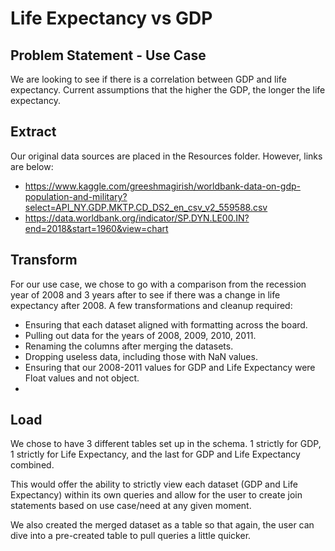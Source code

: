 # Life Expectancy vs GDP

## Problem Statement - Use Case
We are looking to see if there is a correlation between GDP and life expectancy. Current assumptions that the higher the GDP, the longer the life expectancy. 
## Extract
Our original data sources are placed in the Resources folder. However, links are below:
* https://www.kaggle.com/greeshmagirish/worldbank-data-on-gdp-population-and-military?select=API_NY.GDP.MKTP.CD_DS2_en_csv_v2_559588.csv
* https://data.worldbank.org/indicator/SP.DYN.LE00.IN?end=2018&start=1960&view=chart 

## Transform
For our use case, we chose to go with a comparison from the recession year of 2008 and 3 years after to see if there was a change in life expectancy after 2008. 
A few transformations and cleanup required: 
* Ensuring that each dataset aligned with formatting across the board. 
* Pulling out data for the years of 2008, 2009, 2010, 2011. 
* Renaming the columns after merging the datasets. 
* Dropping useless data, including those with NaN values. 
* Ensuring that our 2008-2011 values for GDP and Life Expectancy were Float values and not object. 
* 

## Load
We chose to have 3 different tables set up in the schema. 1 strictly for GDP, 1 strictly for Life Expectancy, and the last for GDP and Life Expectancy combined. 

This would offer the ability to strictly view each dataset (GDP and Life Expectancy) within its own queries and allow for the user to create join statements based on use case/need at any given moment.

We also created the merged dataset as a table so that again, the user can dive into a pre-created table to pull queries a little quicker. 